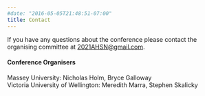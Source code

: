 ```yaml
---
#date: "2016-05-05T21:48:51-07:00"
title: Contact
---
```


If you have any questions about the conference please contact the organising committee at 2021AHSN@gmail.com.


#### **Conference Organisers**
Massey University: Nicholas Holm, Bryce Galloway\
Victoria University of Wellington: Meredith Marra, Stephen Skalicky
